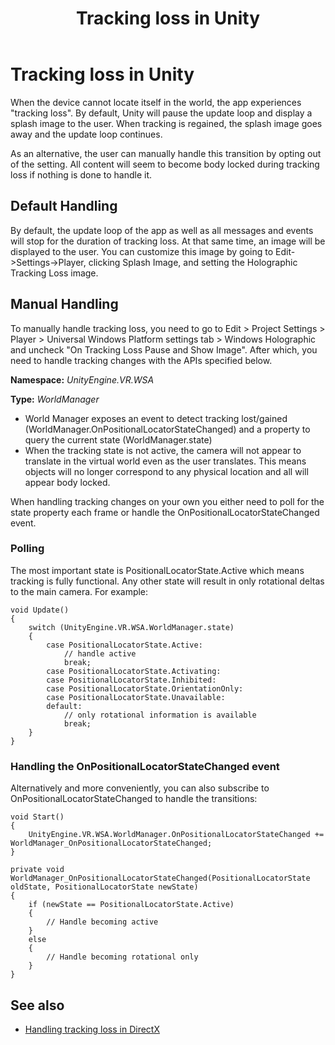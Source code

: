 ﻿---
title: Tracking loss in Unity
description: 
author: 
ms.author: alexturn
ms.date: 2/28/2018
ms.topic: article
keywords: 
---



# Tracking loss in Unity

When the device cannot locate itself in the world, the app experiences "tracking loss". By default, Unity will pause the update loop and display a splash image to the user. When tracking is regained, the splash image goes away and the update loop continues.

As an alternative, the user can manually handle this transition by opting out of the setting. All content will seem to become body locked during tracking loss if nothing is done to handle it.

## Default Handling

By default, the update loop of the app as well as all messages and events will stop for the duration of tracking loss. At that same time, an image will be displayed to the user. You can customize this image by going to Edit->Settings->Player, clicking Splash Image, and setting the Holographic Tracking Loss image.

## Manual Handling

To manually handle tracking loss, you need to go to Edit > Project Settings > Player > Universal Windows Platform settings tab > Windows Holographic and uncheck "On Tracking Loss Pause and Show Image". After which, you need to handle tracking changes with the APIs specified below.

**Namespace:** *UnityEngine.VR.WSA*

**Type:** *WorldManager*
* World Manager exposes an event to detect tracking lost/gained (WorldManager.OnPositionalLocatorStateChanged) and a property to query the current state (WorldManager.state)
* When the tracking state is not active, the camera will not appear to translate in the virtual world even as the user translates. This means objects will no longer correspond to any physical location and all will appear body locked.

When handling tracking changes on your own you either need to poll for the state property each frame or handle the OnPositionalLocatorStateChanged event.

### Polling

The most important state is PositionalLocatorState.Active which means tracking is fully functional. Any other state will result in only rotational deltas to the main camera. For example:

```
void Update()
{
    switch (UnityEngine.VR.WSA.WorldManager.state)
    {
        case PositionalLocatorState.Active:
            // handle active
            break;
        case PositionalLocatorState.Activating:
        case PositionalLocatorState.Inhibited:
        case PositionalLocatorState.OrientationOnly:
        case PositionalLocatorState.Unavailable:
        default:
            // only rotational information is available
            break;
    }
}
```

### Handling the OnPositionalLocatorStateChanged event

Alternatively and more conveniently, you can also subscribe to OnPositionalLocatorStateChanged to handle the transitions:

```
void Start()
{
    UnityEngine.VR.WSA.WorldManager.OnPositionalLocatorStateChanged += WorldManager_OnPositionalLocatorStateChanged;
}

private void WorldManager_OnPositionalLocatorStateChanged(PositionalLocatorState oldState, PositionalLocatorState newState)
{
    if (newState == PositionalLocatorState.Active)
    {
        // Handle becoming active
    }
    else
    {
        // Handle becoming rotational only
    }
}
```

## See also
* [Handling tracking loss in DirectX](coordinate-systems-in-directx.md#handling-tracking-loss)